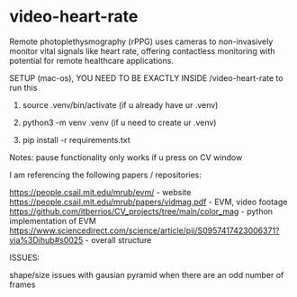 # video-heart-rate

Remote photoplethysmography (rPPG) uses cameras to non-invasively monitor vital signals like heart rate, offering contactless monitoring with potential for remote healthcare applications.


SETUP (mac-os), YOU NEED  TO BE EXACTLY INSIDE /video-heart-rate to run this 

1. source .venv/bin/activate (if u already have ur .venv)
1. python3 -m venv .venv (if u need to create ur .venv)

2. pip install -r requirements.txt


Notes:
pause functionality only works if u press on CV window

I am referencing the following papers / repositories:

https://people.csail.mit.edu/mrub/evm/ - website
https://people.csail.mit.edu/mrub/papers/vidmag.pdf - EVM, video footage
https://github.com/itberrios/CV_projects/tree/main/color_mag - python implementation of EVM
https://www.sciencedirect.com/science/article/pii/S0957417423006371?via%3Dihub#s0025 - overall structure 


ISSUES:

shape/size issues with gausian pyramid when there are an odd number of frames

